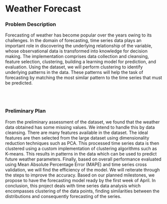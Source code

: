 <h1>Weather Forecast </h1>
<h3>Problem Description</h3>

<p>
Forecasting of weather has become popular over the years owing to its challenges. In the domain of forecasting, time series data plays an important role in discovering the underlying relationship of the variable, whose observational data is transformed into knowledge for decision making. The implementation comprises data collection and cleansing, feature selection, clustering, building a learning model for prediction, and evaluation. Using the dataset, we will perform clustering to identify underlying patterns in the data. These patterns will help the task of forecasting by matching the most similar pattern to the time series that must be predicted.</p><br/><br/>

<h3>Preliminary Plan</h3>
<p>From the preliminary assessment of the dataset, we found that the weather data obtained has some missing values. We intend to handle this by data cleansing. There are many features available in the dataset. The ideal features are then selected from the large dataset using dimensionality reduction techniques such as PCA. This processed time series data is then clustered using a custom implementation of clustering algorithms such as K-means. This results in patterns in the data which can be used to predict future weather parameters. Finally, based on overall performance evaluated using Mean Absolute Percentage Error (MAPE) and time series cross validation, we will find the efficiency of the model. We will reiterate through the steps to improve the accuracy. Based on our planned milestones, we propose to have the forecasting model ready by the first week of April. In conclusion, this project deals with time series data analysis which encompasses clustering of the data points, finding similarities between the distributions and consequently forecasting of the series.</p><br/>

